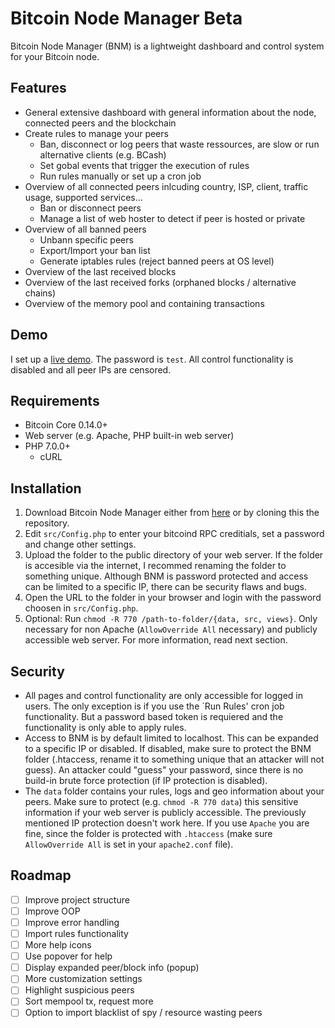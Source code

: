 # Bitcoin Node Manager Beta

Bitcoin Node Manager (BNM) is a lightweight dashboard and control system for your Bitcoin node.

## Features

* General extensive dashboard with general information about the node, connected peers and the blockchain
* Create rules to manage your peers
	* Ban, disconnect or log peers that waste ressources, are slow or run alternative clients (e.g. BCash)
	* Set gobal events that trigger the execution of rules
	* Run rules manually or set up a cron job
* Overview of all connected peers inlcuding country, ISP, client, traffic usage, supported services...
	* Ban or disconnect peers
    * Manage a list of web hoster to detect if peer is hosted or private
* Overview of all banned peers
	* Unbann specific peers
	* Export/Import your ban list
	* Generate iptables rules (reject banned peers at OS level)
* Overview of the last received blocks
* Overview of the last received forks (orphaned blocks / alternative chains)
* Overview of the memory pool and containing transactions

## Demo

I set up a [live demo](http://94.156.174.45/bnmdemo). The password is `test`. All control functionality is disabled and all peer IPs are censored.

## Requirements

* Bitcoin Core 0.14.0+
* Web server (e.g. Apache, PHP built-in web server)
* PHP 7.0.0+
    * cURL

## Installation

1. Download Bitcoin Node Manager either from [here](https://github.com/Mirobit/bitcoin-node-manager/releases) or by cloning this the repository.
2. Edit `src/Config.php` to enter your bitcoind RPC creditials, set a password and change other settings.
3. Upload the folder to the public directory of your web server. If the folder is accesible via the internet, I recommed renaming the folder to something unique. Although BNM is password protected and access can be limited to a specific IP, there can be security flaws and bugs.
4. Open the URL to the folder in your browser and login with the password choosen in `src/Config.php`.
5. Optional: Run `chmod -R 770 /path-to-folder/{data, src, views}`. Only necessary for non Apache (`AllowOverride All` necessary) and publicly accessible web server. For more information, read next section.

## Security

* All pages and control functionality are only accessible for logged in users. The only exception is if you use the `Run Rules' cron job functionality. But a password based token is requiered
and the functionality is only able to apply rules. 
* Access to BNM is by default limited to localhost. This can be expanded to a specific IP or disabled. If disabled, make sure to protect the BNM folder (.htaccess, rename it to something unique 
that an attacker will not guess). An attacker could "guess" your password, since there is no build-in brute force protection (if IP protection is disabled).
* The `data` folder contains your rules, logs and geo information about your peers. Make sure to protect (e.g. `chmod -R 770 data`) this sensitive information if your web server is publicly accessible. The previously mentioned
IP protection doesn't work here. If you use `Apache` you are fine, since the folder is protected with `.htaccess` (make sure `AllowOverride All` is set in your `apache2.conf` file).

## Roadmap

- [ ] Improve project structure
- [ ] Improve OOP
- [ ] Improve error handling
- [ ] Import rules functionality
- [ ] More help icons
- [ ] Use popover for help
- [ ] Display expanded peer/block info (popup)
- [ ] More customization settings
- [ ] Highlight suspicious peers
- [ ] Sort mempool tx, request more
- [ ] Option to import blacklist of spy / resource wasting peers
